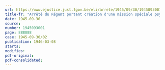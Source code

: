 ```yaml
---
url: https://www.ejustice.just.fgov.be/eli/arrete/1945/09/30/1945093001/justel
title-fr: "Arrêté du Régent portant création d'une mission spéciale psycho-pédagogique pour les régions belges de l'est"
date: 1945-09-30
source:
number: 1945093001
page: 888888
case: 1945-09-30/02
publication: 1946-03-08
starts:
modifies:
pdf-original:
pdf-consolidated:
---
```


